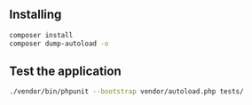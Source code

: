 ## Installing
```bash
composer install
composer dump-autoload -o
```


## Test the application
```bash
./vendor/bin/phpunit --bootstrap vendor/autoload.php tests/
```